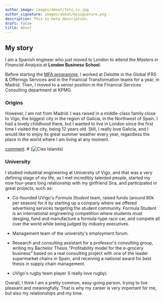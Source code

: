 ```yaml
---
author_image: images/about/foto_cv.jpg
author_signature: images/about/mysignature.png
description: This is meta description.
draft: false
title: About
---
```


## My story

I am a Spanish engineer who just moved to London to attend the *Masters in Financial  Analysis* at **London Business School**.

Before starting the [MFA programme](<https://www.london.edu/masters-degrees/masters-in-financial-analysis>), I worked at Deloitte in the Global IFRS & Offerings Services and in the Financial Transformation teams for a year, in Madrid. Then, I moved to a senior position in the Financial Services Consulting department at KPMG.

### Origins

However, I am not from Madrid. I was raised in a middle-class family close to Vigo, the biggest city in the region of Galicia, in the Northwest of Spain. I had a lovely childhood there, but I wanted to live in London since the first time I visited the city, being 12 years old. Still, I really love Galicia, and I would like to enjoy its great summer weather every year, regardless the place in the world where I am living at any moment.

[comment]: # (This picture of Cies Islands summarize quite well Galician landscape:)

[comment]: # (![Cies Islands](https://viajes.nationalgeographic.com.es/medio/2020/02/25/islas-cies_ddb4cf63_1254x836.jpg))

### University

I studied industrial engineering at University of Vigo, and that was a very defining stage of my life, as I met incredibly talented people, started my now four-years long relationship with my girlfriend Sira, and participated in great projects, such as:

- Co-founded UVigo's *Formula Student* team, raised funds (around 80k per season) for it by starting up a company where we offered advertising services targeting the student community. Formula Student is an international engineering competition where students must desging, fund and manufacture a formula-type race car, and compete all over the world while being judged by industry executives.

- Management team of the university's employment forum.

- Research and consulting assistant for a professor's consulting group, writing my Bachelor Thesis "Profitability model for the e-grocery business" based on a real consulting project with one of the leader supermarket chains in Spain, and receiving a national award for best thesis in supply chain management.

- UVigo's rugby team player (I really love rugby).

Overall, I think I am a pretty common, easy-going person, trying to live pleasant and meaningfully. That is why my career is very important for me, but also my relationships and my time.